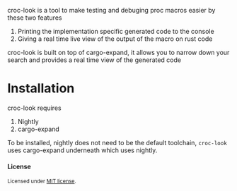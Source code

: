
croc-look is a tool to make testing and debuging proc macros easier by these two features

1. Printing the implementation specific generated code to the console
2. Giving a real time live view of the output of the macro on rust code

croc-look is built on top of cargo-expand, it allows you to narrow down your search and provides
a real time view of the generated code

# Installation

croc-look requires

1. Nightly
2. cargo-expand

To be installed, nightly does not need to be the default toolchain, `croc-look` uses
cargo-expand underneath which uses nightly.

#### License

<sup>
Licensed under <a href="LICENSE-MIT">MIT license</a>.
</sup>
